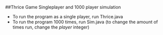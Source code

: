 ##Thrice Game Singleplayer and 1000 player simulation
* To run the program as a single player, run Thrice.java
* To run the program 1000 times, run Sim.java (to change the amount of times run, change the *player* integer)